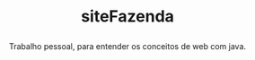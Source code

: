 # <p align="center">siteFazenda

<p align="center">Trabalho pessoal, para entender os conceitos de web com java.
